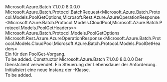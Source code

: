 <Type Name="PoolGetBatchRequest" FullName="Microsoft.Azure.Batch.Protocol.BatchRequests.PoolGetBatchRequest">
  <TypeSignature Language="C#" Value="public class PoolGetBatchRequest : Microsoft.Azure.Batch.Protocol.BatchRequest&lt;Microsoft.Azure.Batch.Protocol.Models.PoolGetOptions,Microsoft.Rest.Azure.AzureOperationResponse&lt;Microsoft.Azure.Batch.Protocol.Models.CloudPool,Microsoft.Azure.Batch.Protocol.Models.PoolGetHeaders&gt;&gt;" />
  <TypeSignature Language="ILAsm" Value=".class public auto ansi beforefieldinit PoolGetBatchRequest extends Microsoft.Azure.Batch.Protocol.BatchRequest`2&lt;class Microsoft.Azure.Batch.Protocol.Models.PoolGetOptions, class Microsoft.Rest.Azure.AzureOperationResponse`2&lt;class Microsoft.Azure.Batch.Protocol.Models.CloudPool, class Microsoft.Azure.Batch.Protocol.Models.PoolGetHeaders&gt;&gt;" />
  <TypeSignature Language="DocId" Value="T:Microsoft.Azure.Batch.Protocol.BatchRequests.PoolGetBatchRequest" />
  <TypeSignature Language="VB.NET" Value="Public Class PoolGetBatchRequest&#xA;Inherits BatchRequest(Of PoolGetOptions, AzureOperationResponse(Of CloudPool, PoolGetHeaders))" />
  <TypeSignature Language="F#" Value="type PoolGetBatchRequest = class&#xA;    inherit BatchRequest&lt;PoolGetOptions, AzureOperationResponse&lt;CloudPool, PoolGetHeaders&gt;&gt;" />
  <AssemblyInfo>
    <AssemblyName>Microsoft.Azure.Batch</AssemblyName>
    <AssemblyVersion>7.1.0.0</AssemblyVersion>
    <AssemblyVersion>8.0.0.0</AssemblyVersion>
  </AssemblyInfo>
  <Base>
    <BaseTypeName>Microsoft.Azure.Batch.Protocol.BatchRequest&lt;Microsoft.Azure.Batch.Protocol.Models.PoolGetOptions,Microsoft.Rest.Azure.AzureOperationResponse&lt;Microsoft.Azure.Batch.Protocol.Models.CloudPool,Microsoft.Azure.Batch.Protocol.Models.PoolGetHeaders&gt;&gt;</BaseTypeName>
    <BaseTypeArguments>
      <BaseTypeArgument TypeParamName="TOptions">Microsoft.Azure.Batch.Protocol.Models.PoolGetOptions</BaseTypeArgument>
      <BaseTypeArgument TypeParamName="TResponse">Microsoft.Rest.Azure.AzureOperationResponse&lt;Microsoft.Azure.Batch.Protocol.Models.CloudPool,Microsoft.Azure.Batch.Protocol.Models.PoolGetHeaders&gt;</BaseTypeArgument>
    </BaseTypeArguments>
  </Base>
  <Interfaces />
  <Docs>
    <summary>
            Ein <see cref="T:Microsoft.Azure.Batch.Protocol.IBatchRequest" /> für den PoolGet-Vorgang.
            </summary>
    <remarks>To be added.</remarks>
  </Docs>
  <Members>
    <Member MemberName=".ctor">
      <MemberSignature Language="C#" Value="public PoolGetBatchRequest (Microsoft.Azure.Batch.Protocol.BatchServiceClient serviceClient, System.Threading.CancellationToken cancellationToken);" />
      <MemberSignature Language="ILAsm" Value=".method public hidebysig specialname rtspecialname instance void .ctor(class Microsoft.Azure.Batch.Protocol.BatchServiceClient serviceClient, valuetype System.Threading.CancellationToken cancellationToken) cil managed" />
      <MemberSignature Language="DocId" Value="M:Microsoft.Azure.Batch.Protocol.BatchRequests.PoolGetBatchRequest.#ctor(Microsoft.Azure.Batch.Protocol.BatchServiceClient,System.Threading.CancellationToken)" />
      <MemberSignature Language="F#" Value="new Microsoft.Azure.Batch.Protocol.BatchRequests.PoolGetBatchRequest : Microsoft.Azure.Batch.Protocol.BatchServiceClient * System.Threading.CancellationToken -&gt; Microsoft.Azure.Batch.Protocol.BatchRequests.PoolGetBatchRequest" Usage="new Microsoft.Azure.Batch.Protocol.BatchRequests.PoolGetBatchRequest (serviceClient, cancellationToken)" />
      <MemberType>Constructor</MemberType>
      <AssemblyInfo>
        <AssemblyName>Microsoft.Azure.Batch</AssemblyName>
        <AssemblyVersion>7.1.0.0</AssemblyVersion>
        <AssemblyVersion>8.0.0.0</AssemblyVersion>
      </AssemblyInfo>
      <Parameters>
        <Parameter Name="serviceClient" Type="Microsoft.Azure.Batch.Protocol.BatchServiceClient" />
        <Parameter Name="cancellationToken" Type="System.Threading.CancellationToken" />
      </Parameters>
      <Docs>
        <param name="serviceClient">Der Dienstclient verwendet.</param>
        <param name="cancellationToken">Ein <see cref="T:System.Threading.CancellationToken" /> Steuerung der Lebensdauer der Anforderung.</param>
        <summary>
            Initialisiert eine neue Instanz der <see cref="T:Microsoft.Azure.Batch.Protocol.BatchRequests.PoolGetBatchRequest" />-Klasse.
            </summary>
        <remarks>To be added.</remarks>
      </Docs>
    </Member>
  </Members>
</Type>